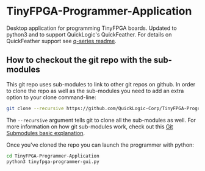 # TinyFPGA-Programmer-Application
Desktop application for programming TinyFPGA boards. Updated to python3 and to support QuickLogic's QuickFeather.  For details on QuickFeather support see [q-series readme](https://github.com/QuickLogic-Corp/TinyFPGA-Programmer-Application/blob/master/q-series/python/readme.md).

## How to checkout the git repo with the sub-modules
This git repo uses sub-modules to link to other git repos on github.  In order to clone the repo as well as the sub-modules you need to add an extra option to your clone command-line:

```sh
git clone --recursive https://github.com/QuickLogic-Corp/TinyFPGA-Programmer-Application.git
```

The `--recursive` argument tells git to clone all the sub-modules as well.  For more information on how git sub-modules work, check out this [Git Submodules basic explanation](https://gist.github.com/gitaarik/8735255).

Once you've cloned the repo you can launch the programmer with python:
```sh
cd TinyFPGA-Programmer-Application
python3 tinyfpga-programmer-gui.py
```
